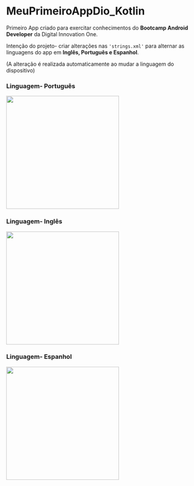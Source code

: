 # MeuPrimeiroAppDio_Kotlin
Primeiro App criado para exercitar conhecimentos do **Bootcamp Android Developer** da Digital Innovation One.

Intenção do projeto- criar alterações nas `'strings.xml'` para alternar as linguagens do app em **Inglês, Português e Espanhol**.

(A alteração é realizada automaticamente ao mudar a linguagem do dispositivo)

### Linguagem- Português

<img src="https://github.com/Vct-Jully/MeuPrimeiroAppDio_Kotlin/assets/124018755/ec33403d-c662-42d0-90b7-8aa35970787c" width = 300px />

### Linguagem- Inglês

<img src="https://github.com/Vct-Jully/MeuPrimeiroAppDio_Kotlin/assets/124018755/ad794741-d3ae-4a43-9efb-e2717d018849" width = 300px />

### Linguagem- Espanhol

<img src="https://github.com/Vct-Jully/MeuPrimeiroAppDio_Kotlin/assets/124018755/8069c68e-daef-4162-8c3c-efe920449470" width = 300px />

